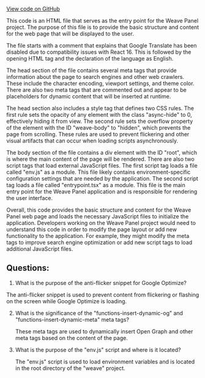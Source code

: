 [View code on GitHub](https://github.com/wandb/weave/weave-js/index.html)

This code is an HTML file that serves as the entry point for the Weave Panel project. The purpose of this file is to provide the basic structure and content for the web page that will be displayed to the user. 

The file starts with a comment that explains that Google Translate has been disabled due to compatibility issues with React 16. This is followed by the opening HTML tag and the declaration of the language as English. 

The head section of the file contains several meta tags that provide information about the page to search engines and other web crawlers. These include the character encoding, viewport settings, and theme color. There are also two meta tags that are commented out and appear to be placeholders for dynamic content that will be inserted at runtime. 

The head section also includes a style tag that defines two CSS rules. The first rule sets the opacity of any element with the class "async-hide" to 0, effectively hiding it from view. The second rule sets the overflow property of the element with the ID "weave-body" to "hidden", which prevents the page from scrolling. These rules are used to prevent flickering and other visual artifacts that can occur when loading scripts asynchronously. 

The body section of the file contains a div element with the ID "root", which is where the main content of the page will be rendered. There are also two script tags that load external JavaScript files. The first script tag loads a file called "env.js" as a module. This file likely contains environment-specific configuration settings that are needed by the application. The second script tag loads a file called "entrypoint.tsx" as a module. This file is the main entry point for the Weave Panel application and is responsible for rendering the user interface. 

Overall, this code provides the basic structure and content for the Weave Panel web page and loads the necessary JavaScript files to initialize the application. Developers working on the Weave Panel project would need to understand this code in order to modify the page layout or add new functionality to the application. For example, they might modify the meta tags to improve search engine optimization or add new script tags to load additional JavaScript files.
## Questions: 
 1. What is the purpose of the anti-flicker snippet for Google Optimize?
   
   The anti-flicker snippet is used to prevent content from flickering or flashing on the screen while Google Optimize is loading.

2. What is the significance of the "functions-insert-dynamic-og" and "functions-insert-dynamic-meta" meta tags?
   
   These meta tags are used to dynamically insert Open Graph and other meta tags based on the content of the page.

3. What is the purpose of the "env.js" script and where is it located?
   
   The "env.js" script is used to load environment variables and is located in the root directory of the "weave" project.